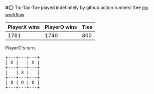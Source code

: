 :x::o: Tic-Tac-Toe played indefinitely by github action runners! See [my workflow](.github/workflows/play.yaml).

|PlayerX wins|PlayerO wins|Ties|
|-|-|-|
|1761|1740|800|

PlayerO's turn.

<pre>
+---+---+---+
| X |   | X |
+---+---+---+
|   | X |   |
+---+---+---+
| O | O | O |
+---+---+---+
</pre>